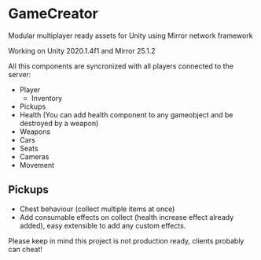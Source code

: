 # GameCreator
Modular multiplayer ready assets for Unity using Mirror network framework

Working on Unity 2020.1.4f1 and Mirror 25.1.2

All this components are syncronized with all players connected to the server:
 - Player
 	- Inventory
 - Pickups
 - Health (You can add health component to any gameobject and be destroyed by a weapon)
 - Weapons
 - Cars
  - Seats
 - Cameras
 - Movement
 
## Pickups
- Chest behaviour (collect multiple items at once)
- Add consumable effects on collect (health increase effect already added), easy extensible to add any custom effects.

Please keep in mind this project is not production ready, clients probably can cheat!

